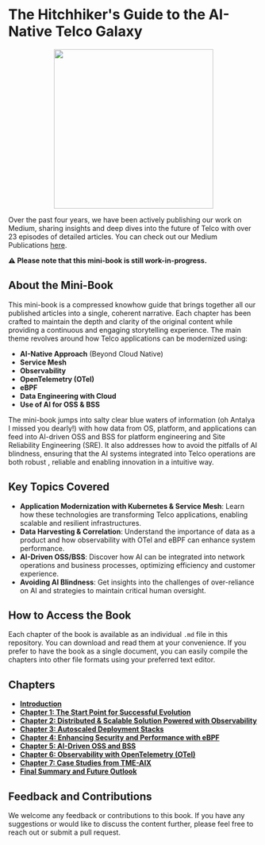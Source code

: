 # The Hitchhiker's Guide to the AI-Native Telco Galaxy

<div align="center">
    <img src="https://github.com/tme-osx/TME-MiniBook/blob/main/images/421.png" width="321"/>
</div>

Over the past four years, we have been actively publishing our work on Medium, sharing insights and deep dives into the future of Telco with over 23 episodes of detailed articles. You can check out our Medium Publications [here](https://medium.com/open-5g-hypercore). <br>

**⚠️ Please note that this mini-book is still work-in-progress.**

## About the Mini-Book

This mini-book is a compressed knowhow guide that brings together all our published articles into a single, coherent narrative. Each chapter has been crafted to maintain the depth and clarity of the original content while providing a continuous and engaging storytelling experience. The main theme revolves around how Telco applications can be modernized using:

- **AI-Native Approach** (Beyond Cloud Native)
- **Service Mesh**
- **Observability**
- **OpenTelemetry (OTel)**
- **eBPF**
- **Data Engineering with Cloud**
- **Use of AI for OSS & BSS**

The mini-book jumps into salty clear blue waters of information (oh Antalya I missed you dearly!) with how data from OS, platform, and applications can feed into AI-driven OSS and BSS for platform engineering and Site Reliability Engineering (SRE). It also addresses how to avoid the pitfalls of AI blindness, ensuring that the AI systems integrated into Telco operations are both robust , reliable and enabling innovation in a intuitive way.

## Key Topics Covered

- **Application Modernization with Kubernetes & Service Mesh**: Learn how these technologies are transforming Telco applications, enabling scalable and resilient infrastructures.
- **Data Harvesting & Correlation**: Understand the importance of data as a product and how observability with OTel and eBPF can enhance system performance.
- **AI-Driven OSS/BSS**: Discover how AI can be integrated into network operations and business processes, optimizing efficiency and customer experience.
- **Avoiding AI Blindness**: Get insights into the challenges of over-reliance on AI and strategies to maintain critical human oversight.

## How to Access the Book

Each chapter of the book is available as an individual `.md` file in this repository. You can download and read them at your convenience. If you prefer to have the book as a single document, you can easily compile the chapters into other file formats using your preferred text editor.

## Chapters

- **[Introduction](./Introduction.md)**
- **[Chapter 1: The Start Point for Successful Evolution](./Chapter-01.md)**
- **[Chapter 2: Distributed & Scalable Solution Powered with Observability](./Chapter-02.md)**
- **[Chapter 3: Autoscaled Deployment Stacks](./Chapter-03.md)**
- **[Chapter 4: Enhancing Security and Performance with eBPF](./Chapter-04.md)**
- **[Chapter 5: AI-Driven OSS and BSS](./Chapter-05.md)**
- **[Chapter 6: Observability with OpenTelemetry (OTel)](./Chapter-06.md)**
- **[Chapter 7: Case Studies from TME-AIX](./Chapter-07.md)**
- **[Final Summary and Future Outlook](./Final.md)**

## Feedback and Contributions

We welcome any feedback or contributions to this book. If you have any suggestions or would like to discuss the content further, please feel free to reach out or submit a pull request.
